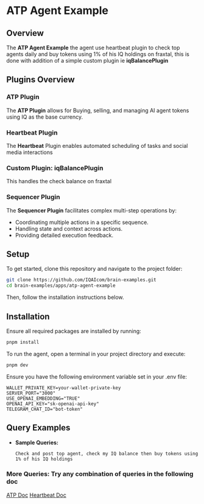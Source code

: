 # ATP Agent Example

## Overview

The **ATP Agent Example** the agent use heartbeat plugin to check top agents daily and buy tokens using 1% of his IQ holdings on fraxtal, this is done with addition of a simple custom plugin ie **iqBalancePlugin**

## Plugins Overview

### ATP Plugin

The **ATP Plugin** allows for Buying, selling, and managing AI agent tokens using IQ as the base currency.

### Heartbeat Plugin

The **Heartbeat** Plugin enables automated scheduling of tasks and social media interactions

### Custom Plugin: iqBalancePlugin

This handles the check balance on fraxtal

### Sequencer Plugin

The **Sequencer Plugin** facilitates complex multi-step operations by:

- Coordinating multiple actions in a specific sequence.
- Handling state and context across actions.
- Providing detailed execution feedback.

## Setup

To get started, clone this repository and navigate to the project folder:

```bash
git clone https://github.com/IQAIcom/brain-examples.git
cd brain-examples/apps/atp-agent-example
```

Then, follow the installation instructions below.

## Installation

Ensure all required packages are installed by running:

```bash
pnpm install
```

To run the agent, open a terminal in your project directory and execute:

```bash
pnpm dev
```

Ensure you have the following environment variable set in your .env file:

```env
WALLET_PRIVATE_KEY=your-wallet-private-key
SERVER_PORT="3000"
USE_OPENAI_EMBEDDING="TRUE"
OPENAI_API_KEY="sk-openai-api-key"
TELEGRAM_CHAT_ID="bot-token"
```

## Query Examples

- **Sample Queries:**

  ```plaintext
  Check and post top agent, check my IQ balance then buy tokens using 1% of his IQ holdings
  ```

### More Queries: Try any combination of queries in the following doc

[ATP Doc](https://brain.iqai.com/plugins/atp)
[Heartbeat Doc](https://brain.iqai.com/plugins/heartbeat)
